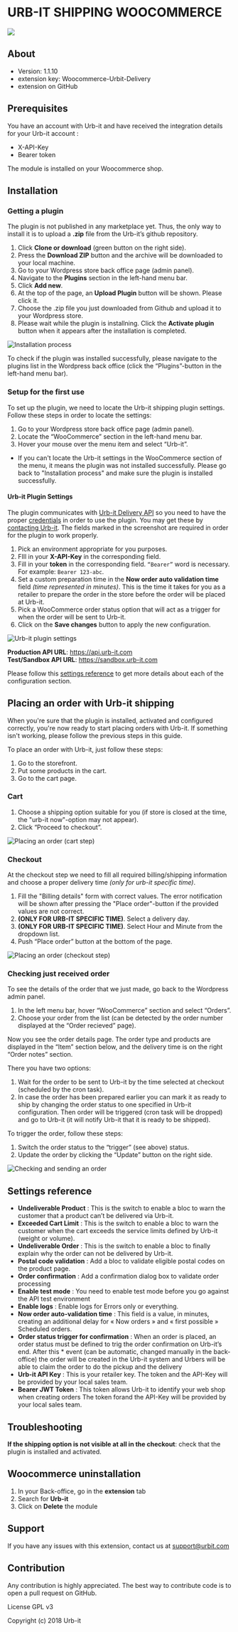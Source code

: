 # URB-IT SHIPPING WOOCOMMERCE

[![][UrbitLogo]][UrbitLink]

## About

- Version: 1.1.10
- extension key: Woocommerce-Urbit-Delivery
- extension on GitHub

## Prerequisites

You have an account with Urb-it and have received the integration details for your Urb-it account :

- X-API-Key
- Bearer token

The module is installed on your Woocommerce shop.

## Installation

### Getting a plugin

The plugin is not published in any marketplace yet. Thus, the only way to install it is to upload a **.zip** file from the Urb-it’s github repository. 

1. Click **Clone or download** (green button on the right side).
2. Press the **Download ZIP** button and the archive will be downloaded to your local machine.
3. Go to your Wordpress store back office page (admin panel).
4. Navigate to the **Plugins** section in the left-hand menu bar.
5. Click **Add new**.
6. At the top of the page, an **Upload Plugin** button will be shown. Please click it.
7. Choose the .zip file you just downloaded from Github and upload it to your Wordpress store.
8. Please wait while the plugin is installning. Click the **Activate plugin** button when it appears after the installation is completed.

![Installation process][Img1-Get]

To check if the plugin was installed successfully, please navigate to the plugins list in the Wordpress back office (click the “Plugins”-button in the left-hand menu bar).

### Setup for the first use

To set up the plugin, we need to locate the Urb-it shipping plugin settings. Follow these steps in order to locate the settings:

1. Go to your Wordpress store back office page (admin panel).
2. Locate the “WooCommerce” section in the left-hand menu bar.
3. Hover your mouse over the menu item and select “Urb-it”.

* If you can't locate the Urb-it settings in the WooCommerce section of the menu, it means the plugin was not installed successfully. Please go back to "Installation process" and make sure the plugin is installed successfully.

#### Urb-it Plugin Settings

The plugin communicates with [Urb-it Delivery API](https://developer.urb-it.com/) so you need to have the proper [credentials](https://developer.urb-it.com/#tag/Authentication) in order to use the plugin. You may get these by [contacting Urb-it](mailto:support@urbit.com). The fields marked in the screenshot are required in order for the plugin to work properly.

1. Pick an environment appropriate for you purposes.
2. FIll in your **X-API-Key** in the corresponding field.
3. Fill in your **token** in the corresponding field. `“Bearer”` word is necessary. For example: `Bearer 123-abc`.
4. Set a custom preparation time in the **Now order auto validation time** field *(time represented in minutes)*. This is the time it takes for you as a retailer to prepare the order in the store before the order will be placed at Urb-it.
5. Pick a WooCommerce order status option that will act as a trigger for when the order will be sent to Urb-it.
6. Click on the **Save changes** button to apply the new configuration.

![Urb-it plugin settings][Img2-Setup]

**Production API URL**:  https://api.urb-it.com  
**Test/Sandbox API URL**:  https://sandbox.urb-it.com

Please follow this [settings reference] to get more details about each of the configuration section.

## Placing an order with Urb-it shipping

When you're sure that the plugin is installed, activated and configured correctly, you're now ready to start placing orders with Urb-it. If something isn't working, please follow the previous steps in this guide.


To place an order with Urb-it, just follow these steps:

1. Go to the storefront.
2. Put some products in the cart.
3. Go to the cart page.

### Cart

1. Choose a shipping option suitable for you (if store is closed at the time, the "urb-it now"-option may not appear).
2. Click “Proceed to checkout”.

![Placing an order (cart step)][Img3-Cart]

### Checkout

At the checkout step we need to fill all required billing/shipping information and choose a proper delivery time *(only for urb-it specific time)*. 

1. Fill the "Billing details" form with correct values. The error notification will be shown after pressing the "Place order"-button if the provided values are not correct.
2. **(ONLY FOR URB-IT SPECIFIC TIME)**. Select a delivery day.
3. **(ONLY FOR URB-IT SPECIFIC TIME)**. Select Hour and Minute from the dropdown list.
4. Push “Place order” button at the bottom of the page.

![Placing an order (checkout step)][Img4-Checkout]

### Checking just received order

To see the details of the order that we just made, go back to the Wordpress admin panel.
1. In the left menu bar, hover “WooCommerce” section and select “Orders”. 
2. Choose your order from the list (can be detected by the order number displayed at the “Order recieved” page).

Now you see the order details page. The order type and products are displayed in the “Item” section below, and the delivery time is on the right “Order notes” section. 

There you have two options:
1. Wait for the order to be sent to Urb-it by the time selected at checkout (scheduled by the cron task).
2. In case the order has been prepared earlier you can mark it as ready to ship by changing the order status to one specified in Urb-it configuration. Then order will be triggered (cron task will be dropped) and go to Urb-it (it will notify Urb-it that it is ready to be shipped).

To trigger the order, follow these steps:

1. Switch the order status to the “trigger” (see above) status.
2. Update the order by clicking the “Update” button on the right side.

![Checking and sending an order][Img5-Order]

## Settings reference

- **Undeliverable Product** : This is the switch to enable a bloc to warn the customer that a product can’t be delivered via Urb-it.
- **Exceeded Cart Limit** : This is the switch to enable a bloc to warn the customer when the cart exceeds the service limits defined by Urb-it (weight or volume).
- **Undeliverable Order** : This is the switch to enable a bloc to finally explain why the order can not be delivered by Urb-it.
- **Postal code validation** : Add a bloc to validate eligible postal codes on the product page.
- **Order confirmation** : Add a confirmation dialog box to validate order processing
- **Enable test mode** : You need to enable test mode before you go against the API test environment
- **Enable logs** : Enable logs for Errors only or everything.
- **Now order auto-validation time** : This field is a value, in minutes, creating an additional delay for « Now orders » and « first possible » Scheduled orders.
- **Order status trigger for confirmation** : When an order is placed, an order status must be defined to trig the order confirmation on Urb-it’s end. After this \* event (can be automatic, changed manually in the back-office) the order will be created in the Urb-it system and Urbers will be able to claim the order to do the pickup and the delivery
- **Urb-it API Key** : This is your retailer key. The token and the API-Key will be provided by your local sales team.
- **Bearer JWT Token** : This token allows Urb-it to identify your web shop when creating orders The token forand the API-Key will be provided by your local sales team.

## Troubleshooting

**If the shipping option is not visible at all in the checkout**: check that the plugin is installed and activated.

## Woocommerce uninstallation

1. In your Back-office, go in the **extension** tab
2. Search for **Urb-it**
3. Click on **Delete** the module

## Support

If you have any issues with this extension, contact us at support@urbit.com

## Contribution

Any contribution is highly appreciated. The best way to contribute code is to open a pull request on GitHub.

License
GPL v3

Copyright
(c) 2018 Urb-it

[UrbitLogo]: https://s3.eu-central-1.amazonaws.com/urbit-connect/logo_g.png
[UrbitLink]: https://urb-it.com/
[Img1-Get]: https://lh6.googleusercontent.com/go0QLgP3Z073lMKzLc0qvVmDOaEjkNcnSMi1NKfS2KkTniFaoR1LjpX-ZVzsCzrYvgffWQPZEPnJLTzhErBRC9goPKPCkpLgWb2pi4ZKSyRhcT0LwZWLhJ-zmKWZNOfIsA
[Img2-Setup]: https://lh5.googleusercontent.com/aX38pj2ZdZKn8O4tMTwFotv03rrCS8LQPu408zo7RS6Rbv13djGSm1_KEgvzhyDpuTwIDDHzl0W0OfxDJ5cs-bMQR56akfO_lp574SA4rwYBMQcBkcjrc11x-LIDwHhBKA
[Img3-Cart]: https://lh5.googleusercontent.com/rVirapx9WR32SRMxArejpJZunC1zDmQwfV5FhJGwZdzBFR_eVH1rcZf50zO1pJOJMAvRbMN83hUIRTGuMT2fmycQSt5jsQnDSoXFDO74ZO-Er_4dhYZToRPpTerbXTa8CA
[Img4-Checkout]: https://lh6.googleusercontent.com/mqRsiNDVBsdcuokxJxf6bLiCUPE51ZvDilTJy9Hx2ryukZ7zD-Z90ZwNjrAx0sGjzMvFk3Mr-nqtUb---B-1DaQERp95oZM0IK5Cu5ySTW642X__UNgi6psykqU9-AqJ3Q
[Img5-Order]: https://lh5.googleusercontent.com/vXL7Memtn3emxmCX3bQDXYdndkDkNRIp_4qMeXZIFDHRNkPXA1rHmeyZ-pMsLMN_MrEDiXLvhl-Ep1Xw4n-fj-12tADPKQuLS0jru4f3qUgqha118u8cVDXZdYSXO0mDdA
[settings reference]: https://github.com/urbitassociates/WooCommerce-Urbit-Delivery#settings
